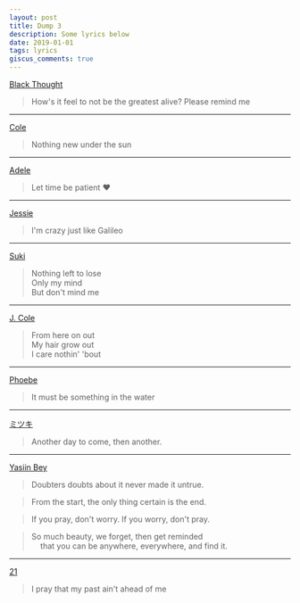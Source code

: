 ```yaml
---
layout: post
title: Dump 3
description: Some lyrics below
date: 2019-01-01
tags: lyrics
giscus_comments: true
---
```


[Black Thought](https://music.youtube.com/watch?v=wGXUGHmHpYk&feature=share&t=48)

> How's it feel to not be the greatest alive? Please remind me

---

[Cole](https://youtu.be/-p9Gy4hkwhY?t=48)

> Nothing new under the sun


---

[Adele](https://music.youtube.com/watch?v=j7qZx7Qhpb0&feature=share)

> Let time be patient ❤️

---

[Jessie](https://music.youtube.com/watch?v=wRkZRkBk1Rc&feature=share)

> I'm crazy just like Galileo

---

[Suki](https://music.youtube.com/watch?v=EECmZ_xm3QM&feature=share)

> Nothing left to lose  
Only my mind  
But don't mind me

---

[J. Cole](https://music.youtube.com/watch?v=g1QobinRyaA&feature=share)

> From here on out  
My hair grow out  
I care nothin' 'bout

---

[Phoebe](https://music.youtube.com/watch?v=ekXfx-rQ3Ww&feature=share)

> It must be something in the water

---

[ミツキ](https://music.youtube.com/watch?v=WgR5v5_LRME&feature=share)

> Another day to come, then another.

---

[Yasiin Bey](https://youtu.be/TxQb44cvh1I)

> Doubters doubts about it never made it untrue.

> From the start, the only thing certain is the end.

> If you pray, don't worry. If you worry, don't pray.

> So much beauty, we forget, then get reminded  
&nbsp;&nbsp;&nbsp;&nbsp;that you can be anywhere, everywhere, and find it.

---

[21](https://music.youtube.com/watch?v=O_VL92mfXwQ&feature=share)

> I pray that my past ain't ahead of me
